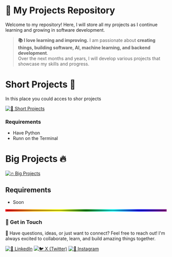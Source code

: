 # 🚀 My Projects Repository  

Welcome to my repository! Here, I will store all my projects as I continue learning and growing in software development.  

> **📚 I love learning and improving.** I am passionate about **creating things, building software, AI, machine learning, and backend development**.  
> Over the next months and years, I will develop various projects that showcase my skills and progress.  

# Short Projects 🔵
In this place you could acces to shor projects

[![🔹 Short Projects](https://img.shields.io/badge/🔹-Short_Projects-blue?style=for-the-badge)](https://github.com/JuanAcevedo08/AllProjects/tree/main/Short%20Exercise)

### Requirements
  
  - Have Python
  - Runn on the Terminal


# Big Projects 🔥

[![🔥 Big Projects](https://img.shields.io/badge/🔥-Big_Projects-red?style=for-the-badge)](https://github.com/JuanAcevedo08/Big-Projects)

## Requirements
  - Soon

<hr style="border: 3px solid; border-image: linear-gradient(90deg, red, orange, yellow, green, cyan, blue, purple) 1;">


### 📩 Get in Touch  

🚀 Have questions, ideas, or just want to connect? Feel free to reach out! I'm always excited to collaborate, learn, and build amazing things together.  

[![💼 LinkedIn](https://img.shields.io/badge/-LinkedIn-blue?style=for-the-badge&logo=linkedin)](https://www.linkedin.com/in/juan-acevedo-ba0242339/)
[![🐦 X (Twitter)](https://img.shields.io/badge/-X-black?style=for-the-badge&logo=twitter)](https://twitter.com/JuanAcevedo008)
[![📸 Instagram](https://img.shields.io/badge/-Instagram-purple?style=for-the-badge&logo=instagram)](https://www.instagram.com/juandavid08948/)

